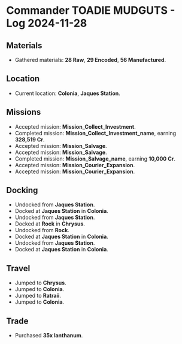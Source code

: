 # Commander TOADIE MUDGUTS - Log 2024-11-28

## Materials
- Gathered materials: **28 Raw**, **29 Encoded**, **56 Manufactured**.

## Location
- Current location: **Colonia**, **Jaques Station**.

## Missions
- Accepted mission: **Mission_Collect_Investment**.
- Completed mission: **Mission_Collect_Investment_name**, earning **328,519 Cr**.
- Accepted mission: **Mission_Salvage**.
- Accepted mission: **Mission_Salvage**.
- Completed mission: **Mission_Salvage_name**, earning **10,000 Cr**.
- Accepted mission: **Mission_Courier_Expansion**.
- Accepted mission: **Mission_Courier_Expansion**.

## Docking
- Undocked from **Jaques Station**.
- Docked at **Jaques Station** in **Colonia**.
- Undocked from **Jaques Station**.
- Docked at **Rock** in **Chrysus**.
- Undocked from **Rock**.
- Docked at **Jaques Station** in **Colonia**.
- Undocked from **Jaques Station**.
- Docked at **Jaques Station** in **Colonia**.

## Travel
- Jumped to **Chrysus**.
- Jumped to **Colonia**.
- Jumped to **Ratraii**.
- Jumped to **Colonia**.

## Trade
- Purchased **35x lanthanum**.

